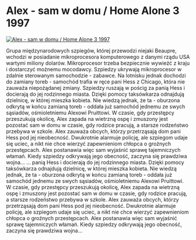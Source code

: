 Alex - sam w domu / Home Alone 3 1997 
=============
[![Alex - sam w domu / Home Alone 3 1997 ](http://vidos.pl/images/player.gif)](http://vidos.pl/alex-sam-w-domu-home-alone-3-1997)

 Grupa międzynarodowych szpiegów, której przewodzi niejaki Beaupre, wchodzi w posiadanie mikroprocesora komputerowego z danymi rządu USA wartymi miliony dolarów. Mikroprocesor trzeba bezpiecznie wywieźć z kraju i dostarczyć możnemu mocodawcy. Szpiedzy ukrywają mikroprocesor w zdalnie sterowanym samochodzie - zabawce. Na lotnisku jednak dochodzi do zamiany toreb - samochód trafia w ręce pani Hess z Chicago, która nie zauważa niepożądanej zmiany. Szpiedzy ruszają w pościg za panią Hess i docierają do jej rodzinnego miasta. Dzięki pomocy taksówkarza odnajdują dzielnicę, w której mieszka kobieta. Nie wiedzą jednak, że ta - oburzona odkrytą w końcu zamianą toreb - oddała już samochód jednemu ze swych sąsiadów, ośmioletniemu Alexowi Pruittowi. W czasie, gdy przestępcy przeszukują okolicę, Alex zapada na wietrzną ospę i zmuszony jest pozostać sam w domu w czasie, gdy rodzice pracują, a starsze rodzeństwo przebywa w szkole. Alex zauważa obcych, którzy przetrząsają dom pani Hess pod jej nieobecność. Dwukrotnie alarmuje policję, ale szpiegom udaje się uciec, a nikt nie chce wierzyć zapewnieniom chłopca o groźnych przestępcach. Alex postanawia więc sam wyjaśnić sprawę tajemniczych włamań. Kiedy szpiedzy odkrywają jego obecność, zaczyna się prawdziwa wojna...   ... panią Hess i docierają do jej rodzinnego miasta. Dzięki pomocy taksówkarza odnajdują dzielnicę, w której mieszka kobieta. Nie wiedzą jednak, że ta - oburzona odkrytą w końcu zamianą toreb - oddała już samochód jednemu ze swych sąsiadów, ośmioletniemu Alexowi Pruittowi. W czasie, gdy przestępcy przeszukują okolicę, Alex zapada na wietrzną ospę i zmuszony jest pozostać sam w domu w czasie, gdy rodzice pracują, a starsze rodzeństwo przebywa w szkole. Alex zauważa obcych, którzy przetrząsają dom pani Hess pod jej nieobecność. Dwukrotnie alarmuje policję, ale szpiegom udaje się uciec, a nikt nie chce wierzyć zapewnieniom chłopca o groźnych przestępcach. Alex postanawia więc sam wyjaśnić sprawę tajemniczych włamań. Kiedy szpiedzy odkrywają jego obecność, zaczyna się prawdziwa wojna...
